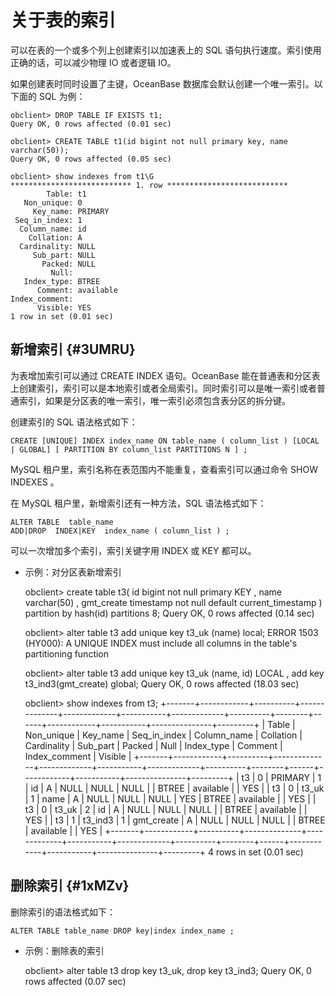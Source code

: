 关于表的索引 
===========================



可以在表的一个或多个列上创建索引以加速表上的 SQL 语句执行速度。索引使用正确的话，可以减少物理 IO 或者逻辑 IO。

如果创建表时同时设置了主键，OceanBase 数据库会默认创建一个唯一索引。以下面的 SQL 为例：

    obclient> DROP TABLE IF EXISTS t1;
    Query OK, 0 rows affected (0.01 sec)
    
    obclient> CREATE TABLE t1(id bigint not null primary key, name varchar(50));
    Query OK, 0 rows affected (0.05 sec)
    
    obclient> show indexes from t1\G
    *************************** 1. row ***************************
            Table: t1
       Non_unique: 0
         Key_name: PRIMARY
     Seq_in_index: 1
      Column_name: id
        Collation: A
      Cardinality: NULL
         Sub_part: NULL
           Packed: NULL
             Null:
       Index_type: BTREE
          Comment: available
    Index_comment:
          Visible: YES
    1 row in set (0.01 sec)





新增索引 {#3UMRU}
-------------

为表增加索引可以通过 CREATE INDEX 语句。OceanBase 能在普通表和分区表上创建索引，索引可以是本地索引或者全局索引。同时索引可以是唯一索引或者普通索引，如果是分区表的唯一索引，唯一索引必须包含表分区的拆分键。

创建索引的 SQL 语法格式如下：

    CREATE [UNIQUE] INDEX index_name ON table_name ( column_list ) [LOCAL | GLOBAL] [ PARTITION BY column_list PARTITIONS N ] ;



MySQL 租户里，索引名称在表范围内不能重复，查看索引可以通过命令 SHOW INDEXES 。

在 MySQL 租户里，新增索引还有一种方法，SQL 语法格式如下：

    ALTER TABLE  table_name  
    ADD|DROP  INDEX|KEY  index_name ( column_list ) ;



可以一次增加多个索引，索引关键字用 INDEX 或 KEY 都可以。

* 示例：对分区表新增索引

  




    obclient> create table t3(
        id bigint not null primary KEY
        , name varchar(50)
        , gmt_create timestamp not null default current_timestamp
    ) partition by hash(id) partitions 8;
    Query OK, 0 rows affected (0.14 sec)
    
    obclient> alter table t3 add unique key t3_uk (name) local;
    ERROR 1503 (HY000): A UNIQUE INDEX must include all columns in the table's partitioning function
    
    obclient> alter table t3 
        add unique key t3_uk (name, id) LOCAL
        , add key t3_ind3(gmt_create) global;
    Query OK, 0 rows affected (18.03 sec)
    
    obclient> show indexes from t3;
    +-------+------------+----------+--------------+-------------+-----------+-------------+----------+--------+------+------------+-----------+---------------+---------+
    | Table | Non_unique | Key_name | Seq_in_index | Column_name | Collation | Cardinality | Sub_part | Packed | Null | Index_type | Comment   | Index_comment | Visible |
    +-------+------------+----------+--------------+-------------+-----------+-------------+----------+--------+------+------------+-----------+---------------+---------+
    | t3    |          0 | PRIMARY  |            1 | id          | A         |        NULL | NULL     | NULL   |      | BTREE      | available |               | YES     |
    | t3    |          0 | t3_uk    |            1 | name        | A         |        NULL | NULL     | NULL   | YES  | BTREE      | available |               | YES     |
    | t3    |          0 | t3_uk    |            2 | id          | A         |        NULL | NULL     | NULL   |      | BTREE      | available |               | YES     |
    | t3    |          1 | t3_ind3  |            1 | gmt_create  | A         |        NULL | NULL     | NULL   |      | BTREE      | available |               | YES     |
    +-------+------------+----------+--------------+-------------+-----------+-------------+----------+--------+------+------------+-----------+---------------+---------+
    4 rows in set (0.01 sec)





删除索引 {#1xMZv}
-------------

删除索引的语法格式如下：

    ALTER TABLE table_name DROP key|index index_name ;



* 示例：删除表的索引

  




    obclient> alter table t3 drop key t3_uk, drop key t3_ind3;
    Query OK, 0 rows affected (0.07 sec)



